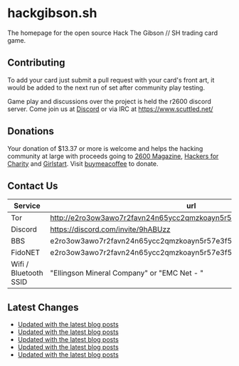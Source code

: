 # hackgibson.sh
The homepage for the open source Hack The Gibson // SH trading card game.


## Contributing

To add your card just submit a pull request with your card's front art, it would be added to the next run of set after community play testing.

Game play and discussions over the project is held the r2600 discord server. Come join us at [Discord](https://discord.com/invite/9hABUzz) or via IRC at https://www.scuttled.net/


## Donations

Your donation of $13.37 or more is welcome and helps the hacking community at large with proceeds going to [2600 Magazine](https://2600.com/), [Hackers for Charity](https://hackersforcharity.org) and [Girlstart](https://girlstart.org).  Visit [buymeacoffee](https://www.buymeacoffee.com/hackgibson.sh) to donate.


## Contact Us

Service | url
-|-
Tor | http://e2ro3ow3awo7r2favn24n65ycc2qmzkoayn5r57e3f56nvjwdcgg32ad.onion
Discord | https://discord.com/invite/9hABUzz
BBS | e2ro3ow3awo7r2favn24n65ycc2qmzkoayn5r57e3f56nvjwdcgg32ad.onion:23
FidoNET | e2ro3ow3awo7r2favn24n65ycc2qmzkoayn5r57e3f56nvjwdcgg32ad.onion:24554
Wifi / Bluetooth SSID | "Ellingson Mineral Company" or "EMC Net - <fidonet address>"

## Latest Changes
<!-- BLOG-POST-LIST:START -->
- [Updated with the latest blog posts](https://github.com/DFW2600/hackgibson.sh/commit/81b464911e405e879c1d00e380d4f4d5e6430b70)
- [Updated with the latest blog posts](https://github.com/DFW2600/hackgibson.sh/commit/e5323e366b1c48259992122eff1dd77abec34c76)
- [Updated with the latest blog posts](https://github.com/DFW2600/hackgibson.sh/commit/836e10e910733c21a8d5af00c40893331091f4a2)
- [Updated with the latest blog posts](https://github.com/DFW2600/hackgibson.sh/commit/465dd336da82b53548aa1f2257508a813b8fa5a4)
- [Updated with the latest blog posts](https://github.com/DFW2600/hackgibson.sh/commit/388efd32a58a6cfd36ca9ed0bcf6e4ea651e53de)
<!-- BLOG-POST-LIST:END -->
